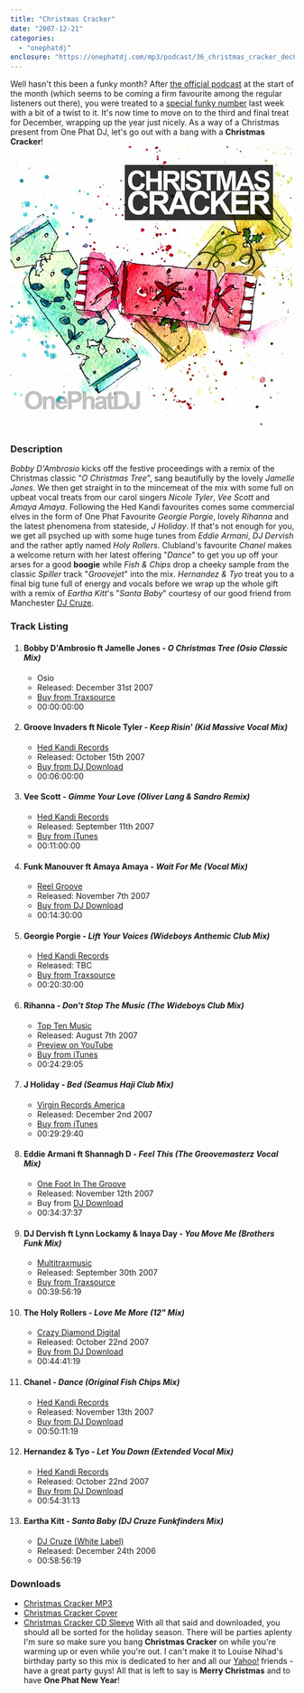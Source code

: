 ```yaml
---
title: "Christmas Cracker"
date: "2007-12-21"
categories: 
  - "onephatdj"
enclosure: "https://onephatdj.com/mp3/podcast/36_christmas_cracker_dec07.mp3 91492971 audio/mpeg "
---
```


Well hasn't this been a funky month? After [the official podcast](https://www.simonjobling.com/blog/2007/winter-warmup) at the start of the month (which seems to be coming a firm favourite among the regular listeners out there), you were treated to a [special funky number](https://www.simonjobling.com/blog/2007/break-from-the-norm) last week with a bit of a twist to it. It's now time to move on to the third and final treat for December, wrapping up the year just nicely. As a way of a Christmas present from One Phat DJ, let's go out with a bang with a **Christmas Cracker**! [![Christmas Cracker cover](images/2127008364_82464fc091.jpg "Christmas Cracker cover")](https://www.flickr.com/photos/peelhere/2127008364/)

### Description

_Bobby D'Ambrosio_ kicks off the festive proceedings with a remix of the Christmas classic "_O Christmas Tree_", sang beautifully by the lovely _Jamelle Jones_. We then get straight in to the mincemeat of the mix with some full on upbeat vocal treats from our carol singers _Nicole Tyler_, _Vee Scott_ and _Amaya Amaya_. Following the Hed Kandi favourites comes some commercial elves in the form of One Phat Favourite _Georgie Porgie_, lovely _Rihanna_ and the latest phenomena from stateside, _J Holiday_. If that's not enough for you, we get all psyched up with some huge tunes from _Eddie Armani_, _DJ Dervish_ and the rather aptly named _Holy Rollers_. Clubland's favourite _Chanel_ makes a welcome return with her latest offering "_Dance_" to get you up off your arses for a good **boogie** while _Fish & Chips_ drop a cheeky sample from the classic _Spiller_ track "_Groovejet_" into the mix. _Hernandez & Tyo_ treat you to a final big tune full of energy and vocals before we wrap up the whole gift with a remix of _Eartha Kitt_'s "_Santa Baby_" courtesy of our good friend from Manchester [DJ Cruze](https://www.djcruze.co.uk/).

### Track Listing

1. #### Bobby D'Ambrosio ft Jamelle Jones - _O Christmas Tree (Osio Classic Mix)_
    
    - Osio
    - Released: December 31st 2007
    - [Buy from Traxsource](https://www.traxsource.com/index.php?act=show&fc=tpage&cr=titles&cv=13636)
    - 00:00:00:00
2. #### Groove Invaders ft Nicole Tyler - _Keep Risin' (Kid Massive Vocal Mix)_
    
    - [Hed Kandi Records](https://www.hedkandi.com/)
    - Released: October 15th 2007
    - [Buy from DJ Download](https://www.simonjobling.com/buy/grooveinvaders)
    - 00:06:00:00
3. #### Vee Scott - _Gimme Your Love (Oliver Lang & Sandro Remix)_
    
    - [Hed Kandi Records](https://www.hedkandi.com/)
    - Released: September 11th 2007
    - [Buy from iTunes](https://www.simonjobling.com/buy/veescott)
    - 00:11:00:00
4. #### Funk Manouver ft Amaya Amaya - _Wait For Me (Vocal Mix)_
    
    - [Reel Groove](https://www.reelgroove.com/)
    - Released: November 7th 2007
    - [Buy from DJ Download](https://www.simonjobling.com/buy/waitforme)
    - 00:14:30:00
5. #### Georgie Porgie - _Lift Your Voices (Wideboys Anthemic Club Mix)_
    
    - [Hed Kandi Records](https://www.hedkandi.com/)
    - Released: TBC
    - [Buy from Traxsource](https://www.traxsource.com/index.php?act=show&fc=tpage&cr=titles&cv=11972)
    - 00:20:30:00
6. #### Rihanna - _Don't Stop The Music (The Wideboys Club Mix)_
    
    - [Top Ten Music](#)
    - Released: August 7th 2007
    - [Preview on YouTube](https://www.youtube.com/watch?v=vTGZfN6Ydho)
    - [Buy from iTunes](https://www.simonjobling.com/buy/dontstopthemusic)
    - 00:24:29:05
7. #### J Holiday - _Bed (Seamus Haji Club Mix)_
    
    - [Virgin Records America](https://www.virginrecords.com/)
    - Released: December 2nd 2007
    - [Buy from iTunes](https://www.simonjobling.com/buy/jholiday)
    - 00:29:29:40
8. #### Eddie Armani ft Shannagh D - _Feel This (The Groovemasterz Vocal Mix)_
    
    - [One Foot In The Groove](https://www.onefootinthegroove.net/)
    - Released: November 12th 2007
    - Buy from [DJ Download](https://www.simonjobling.com/buy/feelthis)
    - 00:34:37:37
9. #### DJ Dervish ft Lynn Lockamy & Inaya Day - _You Move Me (Brothers Funk Mix)_
    
    - [Multitraxmusic](https://myspace.com/multitraxmusic)
    - Released: September 30th 2007
    - [Buy from Traxsource](https://www.simonjobling.com/buy/youmoveme)
    - 00:39:56:19
10. #### The Holy Rollers - _Love Me More (12" Mix)_
    
    - [Crazy Diamond Digital](https://www.worldofcrazydiamond.com/)
    - Released: October 22nd 2007
    - [Buy from DJ Download](https://www.simonjobling.com/buy/lovememore)
    - 00:44:41:19
11. #### Chanel - _Dance (Original Fish Chips Mix)_
    
    - [Hed Kandi Records](https://www.hedkandi.com/)
    - Released: November 13th 2007
    - [Buy from DJ Download](https://www.simonjobling.com/buy/chaneldance)
    - 00:50:11:19
12. #### Hernandez & Tyo - _Let You Down (Extended Vocal Mix)_
    
    - [Hed Kandi Records](https://www.hedkandi.com/)
    - Released: October 22nd 2007
    - [Buy from DJ Download](https://www.simonjobling.com/buy/letyoudown)
    - 00:54:31:13
13. #### Eartha Kitt - _Santa Baby (DJ Cruze Funkfinders Mix)_
    
    - [DJ Cruze (White Label)](https://www.djcruze.co.uk/)
    - Released: December 24th 2006
    - 00:58:56:19

### Downloads

- [Christmas Cracker MP3](https://www.simonjobling.com/download/christmas-cracker)
- [Christmas Cracker Cover](https://www.simonjobling.com/download/christmas-cracker-cover)
- [Christmas Cracker CD Sleeve](https://www.simonjobling.com/download/christmas-cracker-sleeve)
With all that said and downloaded, you should all be sorted for the holiday season. There will be parties aplenty I'm sure so make sure you bang **Christmas Cracker** on while you're warming up or even while you're out. I can't make it to Louise Nihad's birthday party so this mix is dedicated to her and all our [Yahoo!](https://www.yahoo.com/uk/) friends - have a great party guys! All that is left to say is **Merry Christmas** and to have **One Phat New Year**!
